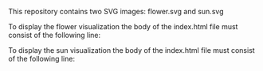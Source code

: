 This repository contains two SVG images: flower.svg and sun.svg

To display the flower visualization the body of the index.html file must consist of the following line: 
<div id="embed" load="flower.svg" twinURL="https://cpee.org/dtc/6"> </div>

To display the sun visualization the body of the index.html file must consist of the following line: 
<div id="embed" load="sun.svg" twinURL="https://cpee.org/dtc/7"> </div>

